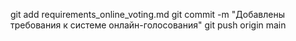 git add requirements_online_voting.md
git commit -m "Добавлены требования к системе онлайн-голосования"
git push origin main
